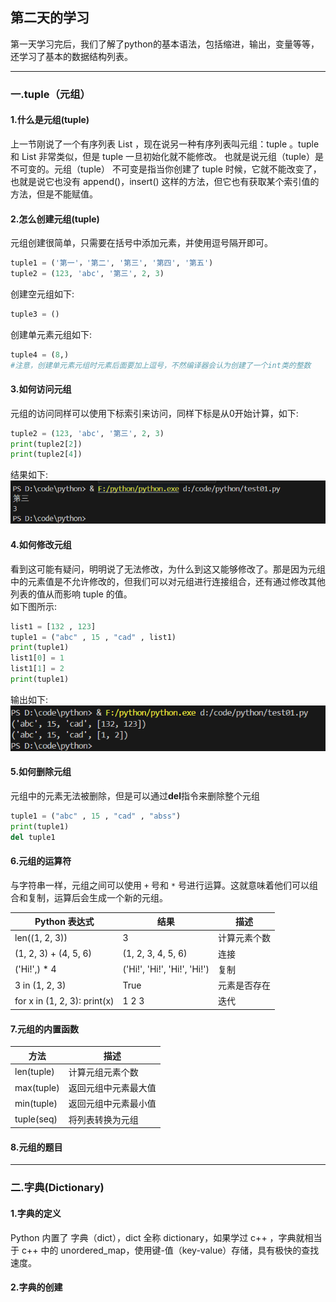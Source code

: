 ## 第二天的学习

第一天学习完后，我们了解了python的基本语法，包括缩进，输出，变量等等，还学习了基本的数据结构列表。   
****
### 一.tuple（元组）   
#### 1.什么是元组(tuple)   
上一节刚说了一个有序列表 List ，现在说另一种有序列表叫元组：tuple 。tuple 和 List 非常类似，但是 tuple 一旦初始化就不能修改。 也就是说元组（tuple）是不可变的。元组（tuple） 不可变是指当你创建了 tuple 时候，它就不能改变了，也就是说它也没有 append()，insert() 这样的方法，但它也有获取某个索引值的方法，但是不能赋值。   

#### 2.怎么创建元组(tuple)
元组创建很简单，只需要在括号中添加元素，并使用逗号隔开即可。   

```python
tuple1 = ('第一'，'第二', '第三', '第四', '第五')
tuple2 = (123, 'abc', '第三', 2, 3)
```
创建空元组如下:   
```python
tuple3 = ()
```
创建单元素元组如下:   
```python
tuple4 = (8,)
#注意，创建单元素元组时元素后面要加上逗号，不然编译器会认为创建了一个int类的整数
```

#### 3.如何访问元组   
元组的访问同样可以使用下标索引来访问，同样下标是从0开始计算，如下:   
```python
tuple2 = (123, 'abc', '第三', 2, 3)
print(tuple2[2])
print(tuple2[4])
```
结果如下:   
![图片](/picture/屏幕截图%202024-05-04%20130603.png)   

#### 4.如何修改元组
看到这可能有疑问，明明说了无法修改，为什么到这又能够修改了。那是因为元组中的元素值是不允许修改的，但我们可以对元组进行连接组合，还有通过修改其他列表的值从而影响 tuple 的值。   
如下图所示:   
```python
list1 = [132 , 123]
tuple1 = ("abc" , 15 , "cad" , list1)
print(tuple1)
list1[0] = 1
list1[1] = 2
print(tuple1)
```
输出如下:   
![图片](/picture/屏幕截图%202024-05-04%20141100.png)   

#### 5.如何删除元组
元组中的元素无法被删除，但是可以通过**del**指令来删除整个元组   
```python
tuple1 = ("abc" , 15 , "cad" , "abss")
print(tuple1)
del tuple1
```
#### 6.元组的运算符
与字符串一样，元组之间可以使用 `+` 号和 `*` 号进行运算。这就意味着他们可以组合和复制，运算后会生成一个新的元组。   

|Python 表达式|结果|描述|
|--------------|-----|-----|
|len((1, 2, 3))|3|计算元素个数|
|(1, 2, 3) + (4, 5, 6)|(1, 2, 3, 4, 5, 6)|连接|
|('Hi!',) * 4|('Hi!', 'Hi!', 'Hi!', 'Hi!')|复制|
|3 in (1, 2, 3)|True|元素是否存在|
|for x in (1, 2, 3):  print(x)|1 2 3|迭代|   

#### 7.元组的内置函数
|方法|描述|
|----|----|
|len(tuple)|计算元组元素个数|
|max(tuple)|返回元组中元素最大值|
|min(tuple)|返回元组中元素最小值|
|tuple(seq)|将列表转换为元组|   

#### 8.元组的题目
****

### 二.字典(Dictionary)
#### 1.字典的定义
Python 内置了 字典（dict），dict 全称 dictionary，如果学过 c++ ，字典就相当于 c++ 中的 unordered_map，使用键-值（key-value）存储，具有极快的查找速度。   

#### 2.字典的创建